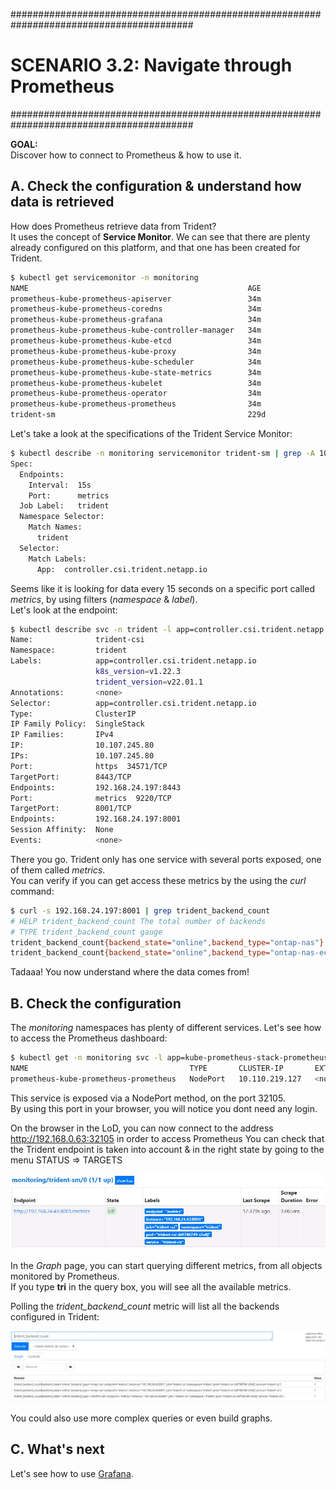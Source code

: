 #########################################################################################
# SCENARIO 3.2: Navigate through Prometheus
#########################################################################################

**GOAL:**  
Discover how to connect to Prometheus & how to use it.  

## A. Check the configuration & understand how data is retrieved

How does Prometheus retrieve data from Trident?  
It uses the concept of **Service Monitor**. We can see that there are plenty already configured on this platform, and that one has been created for Trident.

```bash
$ kubectl get servicemonitor -n monitoring
NAME                                                 AGE
prometheus-kube-prometheus-apiserver                 34m
prometheus-kube-prometheus-coredns                   34m
prometheus-kube-prometheus-grafana                   34m
prometheus-kube-prometheus-kube-controller-manager   34m
prometheus-kube-prometheus-kube-etcd                 34m
prometheus-kube-prometheus-kube-proxy                34m
prometheus-kube-prometheus-kube-scheduler            34m
prometheus-kube-prometheus-kube-state-metrics        34m
prometheus-kube-prometheus-kubelet                   34m
prometheus-kube-prometheus-operator                  34m
prometheus-kube-prometheus-prometheus                34m
trident-sm                                           229d
```

Let's take a look at the specifications of the Trident Service Monitor:

```bash
$ kubectl describe -n monitoring servicemonitor trident-sm | grep -A 10 Spec
Spec:
  Endpoints:
    Interval:  15s
    Port:      metrics
  Job Label:   trident
  Namespace Selector:
    Match Names:
      trident
  Selector:
    Match Labels:
      App:  controller.csi.trident.netapp.io
```

Seems like it is looking for data every 15 seconds on a specific port called _metrics_, by using filters (_namespace_ & _label_).  
Let's look at the endpoint:

```bash
$ kubectl describe svc -n trident -l app=controller.csi.trident.netapp.io
Name:              trident-csi
Namespace:         trident
Labels:            app=controller.csi.trident.netapp.io
                   k8s_version=v1.22.3
                   trident_version=v22.01.1
Annotations:       <none>
Selector:          app=controller.csi.trident.netapp.io
Type:              ClusterIP
IP Family Policy:  SingleStack
IP Families:       IPv4
IP:                10.107.245.80
IPs:               10.107.245.80
Port:              https  34571/TCP
TargetPort:        8443/TCP
Endpoints:         192.168.24.197:8443
Port:              metrics  9220/TCP
TargetPort:        8001/TCP
Endpoints:         192.168.24.197:8001
Session Affinity:  None
Events:            <none>
```

There you go. Trident only has one service with several ports exposed, one of them called _metrics_.  
You can verify if you can get access these metrics by the using the _curl_ command:

```bash
$ curl -s 192.168.24.197:8001 | grep trident_backend_count
# HELP trident_backend_count The total number of backends
# TYPE trident_backend_count gauge
trident_backend_count{backend_state="online",backend_type="ontap-nas"} 1
trident_backend_count{backend_state="online",backend_type="ontap-nas-economy"} 1
```

Tadaaa! You now understand where the data comes from!

## B. Check the configuration

The _monitoring_ namespaces has plenty of different services. Let's see how to access the Prometheus dashboard:

```bash
$ kubectl get -n monitoring svc -l app=kube-prometheus-stack-prometheus
NAME                                    TYPE       CLUSTER-IP       EXTERNAL-IP   PORT(S)          AGE
prometheus-kube-prometheus-prometheus   NodePort   10.110.219.127   <none>        9090:32105/TCP   13h
```

This service is exposed via a NodePort method, on the port 32105.  
By using this port in your browser, you will notice you dont need any login.

On the browser in the LoD, you can now connect to the address http://192.168.0.63:32105 in order to access Prometheus
You can check that the Trident endpoint is taken into account & in the right state by going to the menu STATUS => TARGETS

<p align="center"><img src="../Images/Prometheus_Trident_status.jpg"></p>

In the _Graph_ page, you can start querying different metrics, from all objects monitored by Prometheus.  
If you type **tri** in the query box, you will see all the available metrics.  

Polling the _trident_backend_count_ metric will list all the backends configured in Trident:

<p align="center"><img src="../Images/Prometheus_Trident_backend_count.jpg"></p>

You could also use more complex queries or even build graphs.  

## C. What's next

Let's see how to use [Grafana](../3_Grafana).
